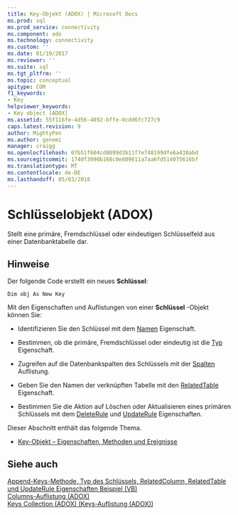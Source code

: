 ```yaml
---
title: Key-Objekt (ADOX) | Microsoft Docs
ms.prod: sql
ms.prod_service: connectivity
ms.component: ado
ms.technology: connectivity
ms.custom: ''
ms.date: 01/19/2017
ms.reviewer: ''
ms.suite: sql
ms.tgt_pltfrm: ''
ms.topic: conceptual
apitype: COM
f1_keywords:
- Key
helpviewer_keywords:
- Key object [ADOX]
ms.assetid: 55f116fe-4d56-4892-bffe-0cdd6fc727c9
caps.latest.revision: 9
author: MightyPen
ms.author: genemi
manager: craigg
ms.openlocfilehash: 07b51f604cd8099d3b11f7e748199dfe6a438abd
ms.sourcegitcommit: 1740f3090b168c0e809611a7aa6fd514075616bf
ms.translationtype: MT
ms.contentlocale: de-DE
ms.lasthandoff: 05/03/2018
---
```

# <a name="key-object-adox"></a>Schlüsselobjekt (ADOX)
Stellt eine primäre, Fremdschlüssel oder eindeutigen Schlüsselfeld aus einer Datenbanktabelle dar.  
  
## <a name="remarks"></a>Hinweise  
 Der folgende Code erstellt ein neues **Schlüssel**:  
  
```  
Dim obj As New Key  
```  
  
 Mit den Eigenschaften und Auflistungen von einer **Schlüssel** -Objekt können Sie:  
  
-   Identifizieren Sie den Schlüssel mit dem [Namen](../../../ado/reference/adox-api/name-property-adox.md) Eigenschaft.  
  
-   Bestimmen, ob die primäre, Fremdschlüssel oder eindeutig ist die [Typ](../../../ado/reference/adox-api/type-property-key-adox.md) Eigenschaft.  
  
-   Zugreifen auf die Datenbankspalten des Schlüssels mit der [Spalten](../../../ado/reference/adox-api/columns-collection-adox.md) Auflistung.  
  
-   Geben Sie den Namen der verknüpften Tabelle mit den [RelatedTable](../../../ado/reference/adox-api/relatedtable-property-adox.md) Eigenschaft.  
  
-   Bestimmen Sie die Aktion auf Löschen oder Aktualisieren eines primären Schlüssels mit dem [DeleteRule](../../../ado/reference/adox-api/deleterule-property-adox.md) und [UpdateRule](../../../ado/reference/adox-api/updaterule-property-adox.md) Eigenschaften.  
  
 Dieser Abschnitt enthält das folgende Thema.  
  
-   [Key-Objekt – Eigenschaften, Methoden und Ereignisse](../../../ado/reference/adox-api/key-object-properties-methods-and-events.md)  
  
## <a name="see-also"></a>Siehe auch  
 [Append-Keys-Methode, Typ des Schlüssels, RelatedColumn, RelatedTable und UpdateRule Eigenschaften Beispiel (VB)](../../../ado/reference/adox-api/keys-append-method-key-type-relatedcolumn-relatedtable-example-vb.md)   
 [Columns-Auflistung (ADOX)](../../../ado/reference/adox-api/columns-collection-adox.md)   
 [Keys Collection (ADOX) (Keys-Auflistung (ADOX))](../../../ado/reference/adox-api/keys-collection-adox.md)
